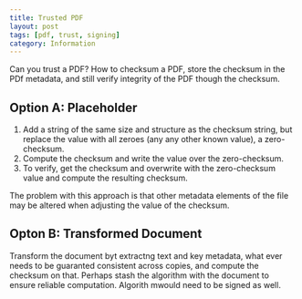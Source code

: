 ```yaml
---
title: Trusted PDF
layout: post
tags: [pdf, trust, signing]
category: Information
---
```


Can you trust a PDF? How to checksum a PDF, store the checksum in the PDf metadata, and still verify integrity of the PDF though the checksum.

<!--break-->

## Option A: Placeholder

1. Add a string of the same size and structure as the checksum string, but replace the value with all zeroes (any any other known value), a zero-checksum.
2. Compute the checksum and write the value over the zero-checksum.
3. To verify, get the checksum and overwrite with the zero-checksum value and compute the resulting checksum.

The problem with this approach is that other metadata elements of the file may be altered when adjusting the value of the checksum.

## Opton B: Transformed Document

Transform the document byt extractng text and key metadata, what ever needs to be guaranted consistent across copies, and compute the checksum on that. Perhaps stash the algorithm with the document to ensure reliable computation. Algorith mwould need to be signed as well.
